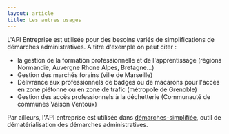 ```yaml
---
layout: article
title: Les autres usages
---
```


L'API Entreprise est utilisée pour des besoins variés
de simplifications de démarches administratives.
A titre d'exemple on peut citer :
- la gestion de la formation professionnelle et de l'apprentissage (régions Normandie, Auvergne Rhone Alpes, Bretagne...)
- Gestion des marchés forains (ville de Marseille)
- Délivrance aux professionnels de badges ou de macarons pour l'accès en zone piétonne ou en zone de trafic (métropole de Grenoble)
- Gestion des accès professionnels à la déchetterie (Communauté de communes Vaison Ventoux)

Par ailleurs, l'API entreprise est utilisée dans [démarches-simplifiée](Demarches-simplifiees.fr), outil de dématérialisation des démarches administratives.
